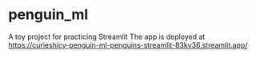 # penguin_ml
A toy project for practicing Streamlit
The app is deployed at https://curieshicy-penguin-ml-penguins-streamlit-83kv36.streamlit.app/
